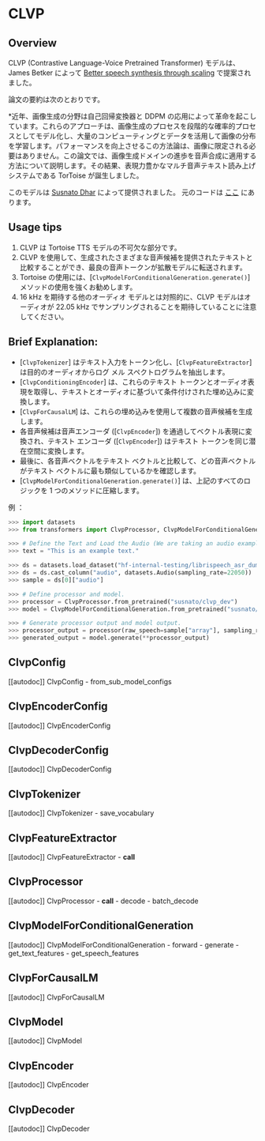 <!--Copyright 2023 The HuggingFace Team. All rights reserved.

Licensed under the Apache License, Version 2.0 (the "License"); you may not use this file except in compliance with
the License. You may obtain a copy of the License at

http://www.apache.org/licenses/LICENSE-2.0

Unless required by applicable law or agreed to in writing, software distributed under the License is distributed on
an "AS IS" BASIS, WITHOUT WARRANTIES OR CONDITIONS OF ANY KIND, either express or implied. See the License for the
specific language governing permissions and limitations under the License.

⚠️ Note that this file is in Markdown but contain specific syntax for our doc-builder (similar to MDX) that may not be
rendered properly in your Markdown viewer.

-->

# CLVP

## Overview

CLVP (Contrastive Language-Voice Pretrained Transformer) モデルは、James Betker によって [Better speech synthesis through scaling](https://arxiv.org/abs/2305.07243) で提案されました。

論文の要約は次のとおりです。

*近年、画像生成の分野は自己回帰変換器と DDPM の応用によって革命を起こしています。これらのアプローチは、画像生成のプロセスを段階的な確率的プロセスとしてモデル化し、大量のコンピューティングとデータを活用して画像の分布を学習します。パフォーマンスを向上させるこの方法論は、画像に限定される必要はありません。この論文では、画像生成ドメインの進歩を音声合成に適用する方法について説明します。その結果、表現力豊かなマルチ音声テキスト読み上げシステムである TorToise が誕生しました。


このモデルは [Susnato Dhar](https://huggingface.co/susnato) によって提供されました。
元のコードは [ここ](https://github.com/neonbjb/tortoise-tts) にあります。

## Usage tips

1. CLVP は Tortoise TTS モデルの不可欠な部分です。
2. CLVP を使用して、生成されたさまざまな音声候補を提供されたテキストと比較することができ、最良の音声トークンが拡散モデルに転送されます。
3. Tortoise の使用には、[`ClvpModelForConditionalGeneration.generate()`] メソッドの使用を強くお勧めします。
4. 16 kHz を期待する他のオーディオ モデルとは対照的に、CLVP モデルはオーディオが 22.05 kHz でサンプリングされることを期待していることに注意してください。

## Brief Explanation:

- [`ClvpTokenizer`] はテキスト入力をトークン化し、[`ClvpFeatureExtractor`] は目的のオーディオからログ メル スペクトログラムを抽出します。
- [`ClvpConditioningEncoder`] は、これらのテキスト トークンとオーディオ表現を取得し、テキストとオーディオに基づいて条件付けされた埋め込みに変換します。
- [`ClvpForCausalLM`] は、これらの埋め込みを使用して複数の音声候補を生成します。
- 各音声候補は音声エンコーダ ([`ClvpEncoder`]) を通過してベクトル表現に変換され、テキスト エンコーダ ([`ClvpEncoder`]) はテキスト トークンを同じ潜在空間に変換します。
- 最後に、各音声ベクトルをテキスト ベクトルと比較して、どの音声ベクトルがテキスト ベクトルに最も類似しているかを確認します。
- [`ClvpModelForConditionalGeneration.generate()`] は、上記のすべてのロジックを 1 つのメソッドに圧縮します。

例 ：

```python
>>> import datasets
>>> from transformers import ClvpProcessor, ClvpModelForConditionalGeneration

>>> # Define the Text and Load the Audio (We are taking an audio example from HuggingFace Hub using `datasets` library).
>>> text = "This is an example text."

>>> ds = datasets.load_dataset("hf-internal-testing/librispeech_asr_dummy", "clean", split="validation")
>>> ds = ds.cast_column("audio", datasets.Audio(sampling_rate=22050))
>>> sample = ds[0]["audio"]

>>> # Define processor and model.
>>> processor = ClvpProcessor.from_pretrained("susnato/clvp_dev")
>>> model = ClvpModelForConditionalGeneration.from_pretrained("susnato/clvp_dev")

>>> # Generate processor output and model output.
>>> processor_output = processor(raw_speech=sample["array"], sampling_rate=sample["sampling_rate"], text=text, return_tensors="pt")
>>> generated_output = model.generate(**processor_output)
```


## ClvpConfig

[[autodoc]] ClvpConfig
    - from_sub_model_configs

## ClvpEncoderConfig

[[autodoc]] ClvpEncoderConfig

## ClvpDecoderConfig

[[autodoc]] ClvpDecoderConfig

## ClvpTokenizer

[[autodoc]] ClvpTokenizer
    - save_vocabulary

## ClvpFeatureExtractor

[[autodoc]] ClvpFeatureExtractor
    - __call__

## ClvpProcessor

[[autodoc]] ClvpProcessor
    - __call__
    - decode
    - batch_decode

## ClvpModelForConditionalGeneration

[[autodoc]] ClvpModelForConditionalGeneration
    - forward
    - generate
    - get_text_features
    - get_speech_features

## ClvpForCausalLM

[[autodoc]] ClvpForCausalLM

## ClvpModel

[[autodoc]] ClvpModel

## ClvpEncoder

[[autodoc]] ClvpEncoder

## ClvpDecoder

[[autodoc]] ClvpDecoder

